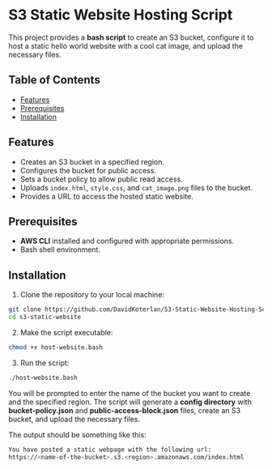 # S3 Static Website Hosting Script

This project provides a **bash script** to create an S3 bucket, configure it to host a static hello world website with a cool cat image, and upload the necessary files.

## Table of Contents
- [Features](#features)
- [Prerequisites](#prerequisites)
- [Installation](#Installation)

## Features
- Creates an S3 bucket in a specified region.
- Configures the bucket for public access.
- Sets a bucket policy to allow public read access.
- Uploads `index.html`, `style.css`, and `cat_image.png` files to the bucket.
- Provides a URL to access the hosted static website.

## Prerequisites
- **AWS CLI** installed and configured with appropriate permissions.
- Bash shell environment.

## Installation
1. Clone the repository to your local machine:
```bash
git clone https://github.com/DavidKoterlan/S3-Static-Website-Hosting-Script.git
cd s3-static-website
```
2. Make the script executable:
```bash
chmod +x host-website.bash
```
3. Run the script:
```bash
./host-website.bash
```

You will be prompted to enter the name of the bucket you want to create and the specified region. The script will generate a **config directory** with **bucket-policy.json** and **public-access-block.json** files, create an S3 bucket, and upload the necessary files.

The output should be something like this:

```bash
You have posted a static webpage with the following url: 
https://<name-of-the-bucket>.s3.<region>.amazonaws.com/index.html
```
